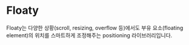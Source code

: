 # Floaty

Floaty는 다양한 상황(scroll, resizing, overflow 등)에서도 부유 요소(floating element)의 위치를 스마트하게 조정해주는 positioning 라이브러리입니다.
